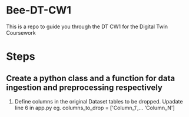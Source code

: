# Bee-DT-CW1
This is a repo to guide you through the DT CW1 for the Digital Twin Coursework

# Steps
## Create a python class and a function for data ingestion and preprocessing respectively
1. Define columns in the original Dataset tables to be dropped. Upadate line 6 in app.py eg. columns_to_drop = ['Column_1',... 'Column_N']
## 
